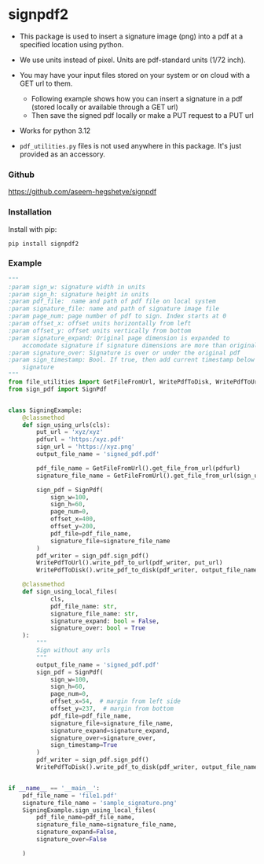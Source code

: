 # signpdf2

* This package is used to insert a signature image (png) into a pdf at a specified location using python.
* We use units instead of pixel. Units are pdf-standard units (1/72 inch).
* You may have your input files stored on your system or on cloud with a GET url to them.
    * Following example shows how you can insert a signature in a pdf (stored locally or available through a GET url)
    * Then save the signed pdf locally or make a PUT request to a PUT url
* Works for python 3.12

* `pdf_utilities.py` files is not used anywhere in this package. It's just provided as an accessory.

### Github

https://github.com/aseem-hegshetye/signpdf

### Installation

Install with pip:

    pip install signpdf2

### Example

```python
"""
:param sign_w: signature width in units
:param sign_h: signature height in units
:param pdf_file:  name and path of pdf file on local system
:param signature_file: name and path of signature image file
:param page_num: page number of pdf to sign. Index starts at 0
:param offset_x: offset units horizontally from left
:param offset_y: offset units vertically from bottom
:param signature_expand: Original page dimension is expanded to
    accomodate signature if signature dimensions are more than original
:param signature_over: Signature is over or under the original pdf
:param sign_timestamp: Bool. If true, then add current timestamp below
    signature
"""
from file_utilities import GetFileFromUrl, WritePdfToDisk, WritePdfToUrl
from sign_pdf import SignPdf


class SigningExample:
    @classmethod
    def sign_using_urls(cls):
        put_url = 'xyz/xyz'
        pdfurl = 'https:/xyz.pdf'
        sign_url = 'https://xyz.png'
        output_file_name = 'signed_pdf.pdf'

        pdf_file_name = GetFileFromUrl().get_file_from_url(pdfurl)
        signature_file_name = GetFileFromUrl().get_file_from_url(sign_url)

        sign_pdf = SignPdf(
            sign_w=100,
            sign_h=60,
            page_num=0,
            offset_x=400,
            offset_y=200,
            pdf_file=pdf_file_name,
            signature_file=signature_file_name
        )
        pdf_writer = sign_pdf.sign_pdf()
        WritePdfToUrl().write_pdf_to_url(pdf_writer, put_url)
        WritePdfToDisk().write_pdf_to_disk(pdf_writer, output_file_name)

    @classmethod
    def sign_using_local_files(
            cls,
            pdf_file_name: str,
            signature_file_name: str,
            signature_expand: bool = False,
            signature_over: bool = True
    ):
        """
        Sign without any urls
        """
        output_file_name = 'signed_pdf.pdf'
        sign_pdf = SignPdf(
            sign_w=100,
            sign_h=60,
            page_num=0,
            offset_x=54,  # margin from left side
            offset_y=237,  # margin from bottom
            pdf_file=pdf_file_name,
            signature_file=signature_file_name,
            signature_expand=signature_expand,
            signature_over=signature_over,
            sign_timestamp=True
        )
        pdf_writer = sign_pdf.sign_pdf()
        WritePdfToDisk().write_pdf_to_disk(pdf_writer, output_file_name)


if __name__ == '__main__':
    pdf_file_name = 'file1.pdf'
    signature_file_name = 'sample_signature.png'
    SigningExample.sign_using_local_files(
        pdf_file_name=pdf_file_name,
        signature_file_name=signature_file_name,
        signature_expand=False,
        signature_over=False

    )



```